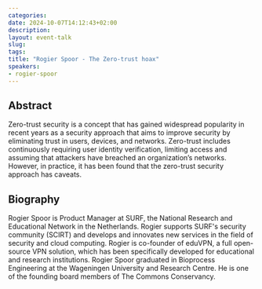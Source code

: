 ```yaml
---
categories:
date: 2024-10-07T14:12:43+02:00
description:
layout: event-talk
slug:
tags:
title: "Rogier Spoor - The Zero-trust hoax"
speakers:
- rogier-spoor
---
```


## Abstract

Zero-trust security is a concept that has gained widespread popularity in recent years as a security approach that aims to improve security by eliminating trust in users, devices, and networks. Zero-trust includes continuously requiring user identity verification, limiting access and assuming that attackers have breached an organization’s networks. However, in practice, it has been found that the zero-trust security approach has caveats.

## Biography

Rogier Spoor is Product Manager at SURF, the National Research and Educational Network in the Netherlands. Rogier supports SURF's security community (SCIRT) and develops and innovates new services in the field of security and cloud computing. Rogier is co-founder of eduVPN, a full open-source VPN solution, which has been specifically developed for educational and research institutions. Rogier Spoor graduated in Bioprocess Engineering at the Wageningen University and Research Centre. He is one of the founding board members of The Commons Conservancy.
